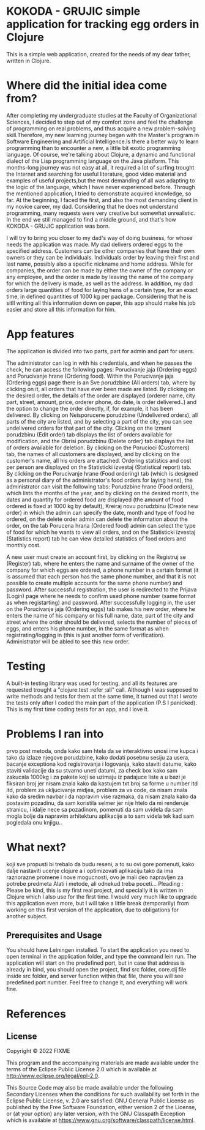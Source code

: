 # KOKODA - GRUJIC simple application for tracking egg orders in Clojure
This is a simple web application, created for the needs of my dear father, written in Clojure.

# Where did the initial idea come from?

After completing my undergraduate studies at the Faculty of Organizational Sciences, I decided to step out of my comfort zone and feel the challenge of programming on real problems, and thus acquire a new problem-solving skill.Therefore, my new learning journey began with the Master's program in Software Engineering and Artificial Intelligence.Is there a better way to learn programming than to encounter a new, a little bit exotic programming language. Of course, we're talking about Clojure, a dynamic and functional dialect of the Lisp programming language on the Java platform.
This months-long journey was not easy at all, it required a lot of surfing trought the Internet and searching for useful literature, good video material and examples of useful projects,but the most demanding of all was adapting to the logic of the language, which I have never experienced before.
Through the mentioned application, I tried to demonstrate acquired knowledge, so far. At the beginning, I faced the first, and also the most demanding client in my novice career, my dad. Considering that he does not understand programming, many requests were very creative but somewhat unrealistic. In the end we still managed to find a middle ground, and that's how KOKODA - GRUJIC application was born.

I will try to bring you closer to my dad's way of doing business, for whose needs the application was made. My dad delivers ordered eggs to the specified address. Customers can be other companies that have their own owners or they can be individuals. Individuals order by leaving their first and last name, possibly also a specific nickname and home address. While for companies, the order can be made by either the owner of the company or any employee, and the order is made by leaving the name of the company for which the delivery is made, as well as the address. In addition, my dad orders large quantities of food for laying hens of a certain type, for an exact time, in defined quantities of 1000 kg per package. Considering that he is sitll writing all this information down on paper, this app should make his job easier and store all this information for him.

# App features

The application is divided into two parts, part for admin and part for users. 

The administrator can log in with his credentials, and when he passes the check, he can access the following pages: Porucivanje jaja (Ordering eggs) and Porucivanje hrane (Ordering food). Within the Porucivanje jaja (Ordering eggs) page there is an Sve porudzbine (All orders) tab, where by clicking on it, all orders that have ever been made are listed. By clicking on the desired order, the details of the order are displayed (orderer name, city part, street, amount, price, orderer phone, do date, is order delivered..) and the option to change the order directly, if, for example, it has been delivered. By clicking on Neisporucene porudzbine (Undelivered orders), all parts of the city are listed, and by selecting a part of the city, you can see undelivered orders for that part of the city. Clicking on the Izmeni porudzbinu (Edit order) tab displays the list of orders available for modification, and the Obrisi porudzbinu (Delete order) tab displays the list of orders available for deletion. By clicking on the Porucioci (Customers) tab, the names of all customers are displayed, and by clicking on the customer's name, all his orders are attached. Ordering statistics and cost per person are displayed on the  Statisticki izvestaj (Statistical report) tab.
By clicking on the  Porucivanje hrane (Food ordering) tab (which is designed as a personal diary of the administrator's food orders for laying hens), the administrator can visit the following tabs: Porudzbine hrane (Food orders), which lists the months of the year, and by clicking on the desired month, the dates and quantity for ordered food are displayed (the amount of food ordered is fixed at 1000 kg by default), Kreiraj novu porudzbinu (Create new order) in which the admin can specify the date, month and type of food he ordered, on the delete order admin can delete the information about the order, on the tab Porucena hrana (Ordered food) admin can select the type of food for which he wants to view all orders, and on the Statisticki izvestaj (Statistics report) tab he can view detailed statistics of food orders and monthly cost.


A new user must create an account first, by clicking on the Registruj se (Register) tab, where he enters the name and surname of the owner of the company for which eggs are ordered, a phone number in a certain format (it is assumed that each person has the same phone number, and that it is not possible to create multiple accounts for the same phone number) and password. After successful registration, the user is redirected to the Prijava (Login) page where he needs to confirm used phone number (same format as when registarting) and password. After successfully logging in, the user on the Porucivanje jaja (Ordering eggs) tab makes his new order, where he enters the name of his company or his full name, date, part of the city and street where the order should be delivered, selects the number of pieces of eggs, and enters his phone number, in the same format as when registrating/logging in (this is just another form of verification). Administrator will be abled to see this new order.

# Testing
A built-in testing library was used for testing, and all its features are requested trought a "clojure.test :refer :all" call. Although I was supposed to write methods and tests for them at the same time, it turned out that I wrote the tests only after I coded the main part of the application (P.S I panicked). This is my first time coding tests for an app, and I love it.

# Problems I ran into
prvo post metoda, onda kako sam htela da se interaktivno unosi ime kupca i tako da izlaze njegove porudzbine, kako dodati posebnu sesiju za usera, bacanje exceptiona kod registrovanja i logovanja, kako staviti datume, kako staviti validacije da su stvarno uneti datumi, za check box kako sam zakucala 1000kg i za pakete koji se uzimaju iz padajuce liste a u bazi je fiksiran broj jer nisam znala kako da kastujem txt broj sa forme u number itd itd, problem za ukljucivanje midjea, problem za vs code, da nisam znala kako da sredim navbar i da napravim vise razmaka, da nisam znala kako da postavim pozadinu, da sam koristila selmer jer nije htelo da mi renderuje stranicu, i idalje nece sa pozadinom, pomenuti da sam uvidela da sam mogla bolje da napravim arhitekturu aplikacije a to sam videla tek kad sam pogledala onu knjigu..

# What next?
koji sve propusti bi trebalo da budu reseni, a to su ovi gore pomenuti, kako dalje nastaviti ucenje clojure a i optimizovati aplikaciju tako da ima raznorazne promene i nove mogucnosti, ovo je mali deo napravljen za potrebe predmeta Alati i metode, ali odnekud treba poceti...
Pleading : Please be kind, this is my first real project, and specially it is written in Clojure which I also use for the first time. I would very much like to upgrade this application even more, but I will take a little break (temporarily) from working on this first version of the application, due to obligations for another subject.

## Prerequisites and Usage 

You should have Leiningen installed. To start the application you need to open terminal in the application folder, and type the command lein run. The application will start on the predefined port, but in case that address is already in bind, you should open the project, find src folder, core.clj file inside src folder, and server function within that file, there you will see predefined port number. Feel free to change it, and everything will work fine.

# References

## License

Copyright © 2022 FIXME

This program and the accompanying materials are made available under the
terms of the Eclipse Public License 2.0 which is available at
http://www.eclipse.org/legal/epl-2.0.

This Source Code may also be made available under the following Secondary
Licenses when the conditions for such availability set forth in the Eclipse
Public License, v. 2.0 are satisfied: GNU General Public License as published by
the Free Software Foundation, either version 2 of the License, or (at your
option) any later version, with the GNU Classpath Exception which is available
at https://www.gnu.org/software/classpath/license.html.
